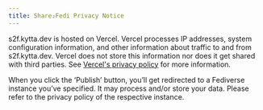 ```yaml
---
title: Share₂Fedi Privacy Notice
---
```


s2f.kytta.dev is hosted on Vercel. Vercel processes IP addresses, system
configuration information, and other information about traffic to and from
s2f.kytta.dev. Vercel does not store this information nor does it get shared
with third parties. See
[Vercel's privacy policy](https://vercel.com/legal/privacy-policy#customers) for
more information.

When you click the ‘Publish’ button, you’ll get redirected to a Fediverse
instance you’ve specified. It may process and/or store your data. Please refer
to the privacy policy of the respective instance.
